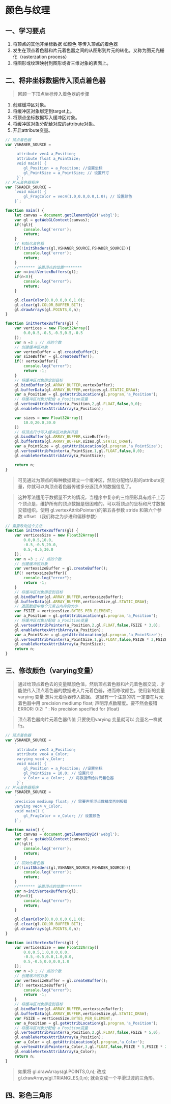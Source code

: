 # 颜色与纹理
## 一、学习要点
1. 将顶点的其他非坐标数据 如颜色 等传入顶点的着色器
2. 发生在顶点着色器和片元着色器之间的从图形到片元的转化，又称为图元光栅化（rasterzation process）
3. 将图形或纹理映射到图形或者三维对象的表面上。

## 二、将非坐标数据传入顶点着色器
> 回顾一下顶点坐标传入着色器的步骤
1. 创建缓冲区对象。
2. 将缓冲区对象绑定到target上。
3. 将顶点坐标数据写入缓冲区对象。
4. 将缓冲区对象分配给对应的attribute对象。
5. 开启attribute变量。

```js
// 顶点着色器
var VSHANER_SOURCE =
    `
     attribute vec4 a_Position;
     attribute float a_PointSize;
     void main() {
        gl_Position = a_Position; //设置坐标
        gl_PointSize = a_PointSize; // 设置尺寸
     }`;
// 片元着色器程序
var FSHADER_SOURCE =
    `void main() {
        gl_FragColor = vec4(1.0,0.0,0.0,1.0); // 设置颜色
    }`;

function main() {
    let canvas = document.getElementById('webgl');
    var gl = getWebGLContext(canvas);
    if(!gl){
        console.log('error');
        return;
    }
    // 初始化着色器
    if(!initShaders(gl,VSHANER_SOURCE,FSHADER_SOURCE)){
        console.log('error');
        return;
    }
    //******* 设置顶点的位置********
    var n=initVertexBuffers(gl);
    if(n<0){
        console.log("error");
        return;
    }

    gl.clearColor(0.0,0.0,0.0,1.0);
    gl.clear(gl.COLOR_BUFFER_BIT);
    gl.drawArrays(gl.POINTS,0,n);
}

function initVertexBuffers(gl) {
    var vertices = new Float32Array([
        0.0,0.5,-0.5,-0.5,0.5,-0.5
    ]);
    var n =3 ; // 点的个数
    // 创建缓冲区对象
    var vertexBuffer = gl.createBuffer();
    var sizeBuffer = gl.createBuffer();
    if(! vertexBuffer){
        console.log("error");
        return -1;
    }
    // 将缓冲区对象绑定到目标
    gl.bindBuffer(gl.ARRAY_BUFFER,vertexBuffer);
    gl.bufferData(gl.ARRAY_BUFFER,vertices,gl.STATIC_DRAW);
    var a_Position = gl.getAttribLocation(gl.program,'a_Position');
    // 将缓冲区对象分配给 a_Position变量
    gl.vertexAttribPointer(a_Position,2,gl.FLOAT,false,0,0);
    gl.enableVertexAttribArray(a_Position);

    var sizes = new Float32Array([
        10.0,20.0,30.0
    ])
    // 将顶点尺寸写入缓冲区对象并开启
    gl.bindBuffer(gl.ARRAY_BUFFER,sizeBuffer);
    gl.bufferData(gl.ARRAY_BUFFER,sizes,gl.STATIC_DRAW);
    var a_PointSize = gl.getAttribLocation(gl.program,'a_PointSize');
    gl.vertexAttribPointer(a_PointSize,1,gl.FLOAT,false,0,0);
    gl.enableVertexAttribArray(a_PointSize);

    return n;
}
```
> 可见通过为顶点的每种数据建立一个缓冲区，然后分配给队形的attribute变量，你就可以向顶点着色器传递多分逐顶点的数据信息了。

> 这种写法适用于数据量不大的情况，当程序中复杂的三维图形具有成千上万个顶点是，维护所有的顶点数据是很困难的。可以将顶点的坐标和尺寸数据交错组织。使用 gl.vertexAttribPointer()的第五各参数 stride 和第六个参数 offset （我们称之为步进和偏移参数）
```js
// 需要改动这个方法
function initVertexBuffers(gl) {
    var verticesSize = new Float32Array([
        0.0,0.5,10.0,
        -0.5,-0.5,20.0,
        0.5,-0.5,30.0
    ]);
    var n =3 ; // 点的个数
    // 创建缓冲区对象
    var vertexsizeBuffer = gl.createBuffer();
    if(! vertexsizeBuffer){
        console.log("error");
        return -1;
    }
    // 将缓冲区对象绑定到目标
    gl.bindBuffer(gl.ARRAY_BUFFER,vertexsizeBuffer);
    gl.bufferData(gl.ARRAY_BUFFER,verticesSize,gl.STATIC_DRAW);
    // 返回数组中每个元素占内存的大小
    var FSIZE = verticesSize.BYTES_PER_ELEMENT;
    var a_Position = gl.getAttribLocation(gl.program,'a_Position');
    // 将缓冲区对象分配给 a_Position变量
    gl.vertexAttribPointer(a_Position,2,gl.FLOAT,false,FSIZE * 3,0);
    gl.enableVertexAttribArray(a_Position);
    var a_PointSize = gl.getAttribLocation(gl.program,'a_PointSize');
    gl.vertexAttribPointer(a_PointSize,1,gl.FLOAT,false,FSIZE * 3,FSIZE * 2);
    gl.enableVertexAttribArray(a_PointSize);
    return n;
}
```

## 三、修改颜色（varying变量）
> 通过给顶点着色去的变量赋颜色值，然后顶点着色器和片元着色器交流，才能使传入顶点着色器的数据进入片元着色器，进而修改颜色。使用新的变量varying 变量 想片元着色器传入数据。 这里有一个注意的坑 一定要在片元着色器中用 precision mediump float; 声明浮点数精度。要不然会报错 ERROR: 0:2: '' : No precision specified for (float)

> 顶点着色器向片元着色器传值 只要使用varying 变量就可以 变量名一样就行。
```js
// 顶点着色器
var VSHANER_SOURCE =
    `
     attribute vec4 a_Position;
     attribute vec4 a_Color;
     varying vec4 v_Color;
     void main() {
        gl_Position = a_Position; //设置坐标
        gl_PointSize = 10.0; // 设置尺寸
        v_Color = a_Color;  // 将数据传给片元着色器
     }`;
// 片元着色器程序
var FSHADER_SOURCE =
    `
    precision mediump float; // 需要声明浮点数精度否则报错
    varying vec4 v_Color;
    void main() {
        gl_FragColor = v_Color; // 设置颜色
    }`;

function main() {
    let canvas = document.getElementById('webgl');
    var gl = getWebGLContext(canvas);
    if(!gl){
        console.log('error');
        return;
    }
    // 初始化着色器
    if(!initShaders(gl,VSHANER_SOURCE,FSHADER_SOURCE)){
        console.log('error');
        return;
    }
    //******* 设置顶点的位置********
    var n=initVertexBuffers(gl);
    if(n<0){
        console.log("error");
        return;
    }

    gl.clearColor(0.0,0.0,0.0,1.0);
    gl.clear(gl.COLOR_BUFFER_BIT);
    gl.drawArrays(gl.POINTS,0,n);
}

function initVertexBuffers(gl) {
    var verticesSize = new Float32Array([
        0.0,0.5,1.0,0.0,0.0,
        -0.5,-0.5,0.0,1.0,0.0,
        0.5,-0.5,0.0,0.0,1.0
    ]);
    var n =3 ; // 点的个数
    // 创建缓冲区对象
    var vertexsizeBuffer = gl.createBuffer();
    if(! vertexsizeBuffer){
        console.log("error");
        return -1;
    }
    // 将缓冲区对象绑定到目标
    gl.bindBuffer(gl.ARRAY_BUFFER,vertexsizeBuffer);
    gl.bufferData(gl.ARRAY_BUFFER,verticesSize,gl.STATIC_DRAW);
    var FSIZE = verticesSize.BYTES_PER_ELEMENT;
    var a_Position = gl.getAttribLocation(gl.program,'a_Position');
    // 将缓冲区对象分配给 a_Position变量
    gl.vertexAttribPointer(a_Position,2,gl.FLOAT,false,FSIZE * 5,0);
    gl.enableVertexAttribArray(a_Position);
    var a_Color = gl.getAttribLocation(gl.program,'a_Color');
    gl.vertexAttribPointer(a_Color,3,gl.FLOAT,false,FSIZE * 5,FSIZE * 2);
    gl.enableVertexAttribArray(a_Color);
    return n;
}

```

> 如果将  gl.drawArrays(gl.POINTS,0,n); 改成  gl.drawArrays(gl.TRIANGLES,0,n); 就会变成一个平滑过渡的三角形。

## 四、彩色三角形

